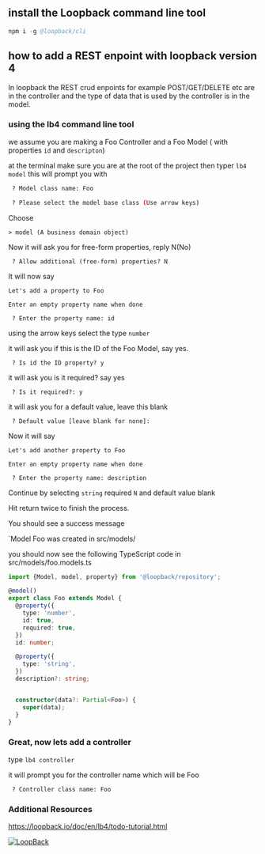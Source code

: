 ## install the Loopback command line tool
```s
npm i -g @loopback/cli
```

## how to add a REST enpoint with loopback version 4
In loopback the REST crud enpoints for example POST/GET/DELETE etc
are in the controller and the type of data that is used by the controller is
in the model.

### using the lb4 command line tool
we assume you are making a Foo Controller and a Foo Model ( with properties `id` and `descripton`)

at the terminal make sure you are at the root of the project
then typer `lb4 model`
this will prompt you with

```bash
 ? Model class name: Foo

 ? Please select the model base class (Use arrow keys)
 ```

Choose

`> model (A business domain object)`

Now it will ask you for free-form properties, reply N(No)

` ? Allow additional (free-form) properties? N`

It will now say

`Let's add a property to Foo`

`Enter an empty property name when done`

` ? Enter the property name: id`

using the arrow keys select the type `number`

it will ask you if this is the ID of the Foo Model, say yes.

` ? Is id the ID property? y`

it will ask you is it required?  say yes

` ? Is it required?: y`

it will ask you for a default value, leave this blank

` ? Default value [leave blank for none]:`

Now it will say

`Let's add another property to Foo`

`Enter an empty property name when done`

` ? Enter the property name: description`

Continue by selecting `string`  required  `N`
and default value blank

Hit return twice to finish the process.

You should see a success message

`Model Foo was created in src/models/

you should now see the following TypeScript code in src/models/foo.models.ts

``` TypeScript
import {Model, model, property} from '@loopback/repository';

@model()
export class Foo extends Model {
  @property({
    type: 'number',
    id: true,
    required: true,
  })
  id: number;

  @property({
    type: 'string',
  })
  description?: string;


  constructor(data?: Partial<Foo>) {
    super(data);
  }
}
```

### Great, now lets add a controller

type `lb4 controller`

it will prompt you for the controller name
which will be Foo

` ? Controller class name: Foo`





### Additional Resources

https://loopback.io/doc/en/lb4/todo-tutorial.html


[![LoopBack](https://github.com/strongloop/loopback-next/raw/master/docs/site/imgs/branding/Powered-by-LoopBack-Badge-(blue)-@2x.png)](http://loopback.io/)

